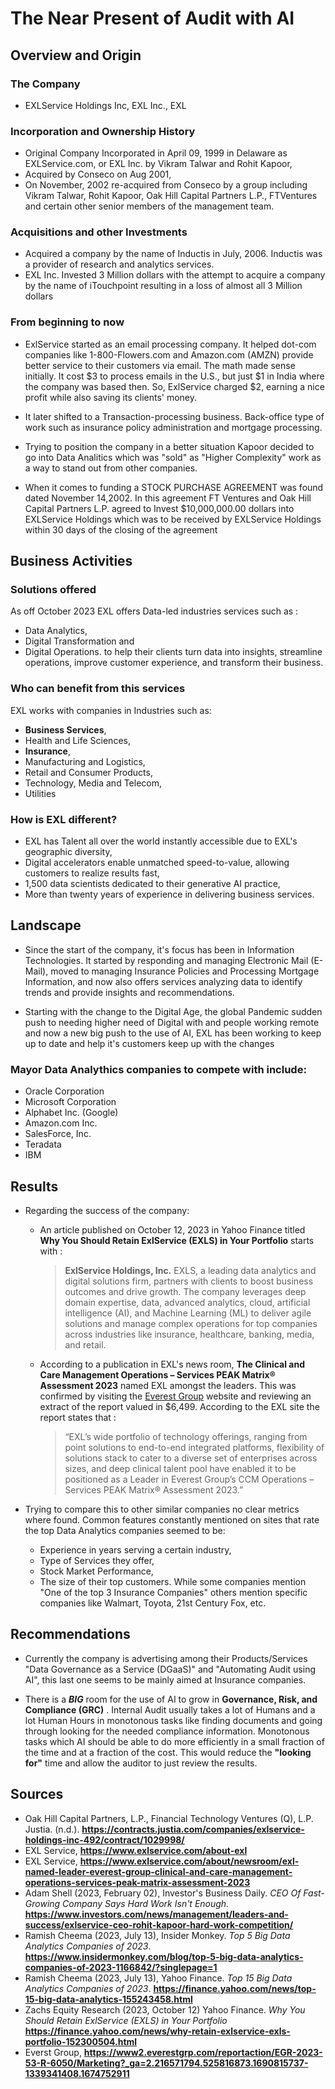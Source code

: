 # The Near Present of Audit with AI

## Overview and Origin

### The Company
* EXLService Holdings Inc, EXL Inc., EXL

### Incorporation and Ownership History
* Original Company Incorporated in April 09, 1999 in Delaware as EXLService.com, or EXL Inc. by Vikram Talwar and Rohit Kapoor,
* Acquired by Conseco on Aug 2001,
* On November, 2002 re-acquired from Conseco by a group including Vikram Talwar, Rohit Kapoor, Oak Hill Capital Partners L.P., FTVentures and certain other senior members of the management team.

### Acquisitions and other Investments

* Acquired a company by the name of Inductis in July, 2006. Inductis was a provider of research and analytics services.
* EXL Inc. Invested 3 Million dollars with the attempt to acquire a company by the name of iTouchpoint resulting in a loss of almost all 3 Million dollars

### From beginning to now

* ExlService started as an email processing company. It helped dot-com companies like 1-800-Flowers.com and Amazon.com (AMZN) provide better service to their customers via email. The math made sense initially. It cost $3 to process emails in the U.S., but just $1 in India where the company was based then. So, ExlService charged $2, earning a nice profit while also saving its clients' money.
* It later shifted to a Transaction-processing business. Back-office type of work such as insurance policy administration and mortgage processing.
* Trying to position the company in a better situation Kapoor decided to go into Data Analitics which was "sold" as "Higher Complexity" work as a way to stand out from other companies.

* When it comes to funding a STOCK PURCHASE AGREEMENT was found dated November 14,2002. In this agreement FT Ventures and Oak Hill Capital Partners L.P. agreed to Invest $10,000,000.00 dollars into EXLService Holdings which was to be received by EXLService Holdings within 30 days of the closing of the agreement

## Business Activities

### Solutions offered
As off October 2023 EXL offers Data-led industries services such as :
*   Data Analytics,
*   Digital Transformation and
*   Digital Operations.
to help their clients turn data into insights, streamline operations, improve customer experience, and transform their business.

### Who can benefit from this services
EXL works with companies in Industries such as:
* **Business Services**,
* Health and Life Sciences,
* **Insurance**,
* Manufacturing and Logistics,
* Retail and Consumer Products,
* Technology, Media and Telecom,
* Utilities

### How is EXL different?
* EXL has Talent all over the world instantly accessible due to EXL's geographic diversity,
* Digital accelerators enable unmatched speed-to-value, allowing customers to realize results fast,
* 1,500 data scientists dedicated to their generative AI practice,
* More than twenty years of experience in delivering business services.

## Landscape

* Since the start of the company, it's focus has been in Information Technologies. It started by responding and managing Electronic Mail (E-Mail), moved to managing Insurance Policies and Processing Mortgage Information, and now also offers services analyzing data to identify trends and provide insights and recommendations.
  
* Starting with the change to the Digital Age, the global Pandemic sudden push to needing higher need of Digital with  and people working remote and now a new big push to the use of AI, EXL has been working to keep up to date and help it's customers keep up with the changes
  
### Mayor Data Analythics companies to compete with include:
*   Oracle Corporation
*   Microsoft Corporation
*   Alphabet Inc. (Google)
*   Amazon.com Inc.
*   SalesForce, Inc.
*   Teradata
*   IBM

## Results

* Regarding the success of the company:
  * An article published on October 12, 2023 in Yahoo Finance titled  **Why You Should Retain ExlService (EXLS) in Your Portfolio** starts with :
    
    > **ExlService Holdings, Inc.** EXLS, a leading data analytics and digital solutions firm, partners with clients to boost business outcomes and drive growth. The company leverages deep domain expertise, data, advanced analytics, cloud, artificial intelligence (AI), and Machine Learning (ML) to deliver agile solutions and manage complex operations for top companies across industries like insurance, healthcare, banking, media, and retail.
    
  * According to a publication in EXL's news room, **The Clinical and Care Management Operations – Services PEAK Matrix® Assessment 2023** named EXL amongst the leaders. This was confirmed by visiting the [Everest Group](https://www2.everestgrp.com/reportaction/EGR-2023-53-R-6050/Marketing?_ga=2.216571794.525816873.1690815737-1339341408.1674752911) website and reviewing an extract of the report valued in $6,499. According to the EXL site the report states that :
    
      > “EXL’s wide portfolio of technology offerings, ranging from point solutions to end-to-end integrated platforms, flexibility of solutions stack to cater to a diverse set of enterprises across sizes, and deep clinical talent pool have enabled it to be positioned as a Leader in Everest Group’s CCM Operations – Services PEAK Matrix® Assessment 2023.”
      
* Trying to compare this to other similar companies no clear metrics where found. Common features constantly mentioned on sites that rate the top Data Analytics companies seemed to be:
  *   Experience in years serving a certain industry,
  *   Type of Services they offer,
  *   Stock Market Performance,
  *   The size of their top customers. While some companies mention "One of the top 3 Insurance Companies" others mention specific companies like Walmart, Toyota, 21st Century Fox, etc.

## Recommendations

* Currently the company is advertising among their Products/Services "Data Governance as a Service (DGaaS)" and "Automating Audit using AI", this last one seems to be mainly aimed at Insurance companies. 

* There is a ***BIG*** room for the use of AI to grow in **Governance, Risk, and Compliance (GRC)** . Internal Audit usually takes a lot of Humans and a lot Human Hours in monotonous tasks like finding documents and going through looking for the needed compliance information. Monotonous tasks which AI should be able to do more efficiently in a small fraction of the time and at a fraction of the cost. This would reduce the **"looking for"** time and allow the auditor to just review the results.
  
## Sources

  * Oak Hill Capital Partners, L.P., Financial Technology Ventures (Q), L.P. Justia. (n.d.). **https://contracts.justia.com/companies/exlservice-holdings-inc-492/contract/1029998/**
  * EXL Service, **https://www.exlservice.com/about-exl**
  * EXL Service, **https://www.exlservice.com/about/newsroom/exl-named-leader-everest-group-clinical-and-care-management-operations-services-peak-matrix-assessment-2023**
  * Adam Shell (2023, February 02), Investor's Business Daily. *CEO Of Fast-Growing Company Says Hard Work Isn't Enough.*  **https://www.investors.com/news/management/leaders-and-success/exlservice-ceo-rohit-kapoor-hard-work-competition/**
  * Ramish Cheema (2023, July 13), Insider Monkey. *Top 5 Big Data Analytics Companies of 2023*. **https://www.insidermonkey.com/blog/top-5-big-data-analytics-companies-of-2023-1166842/?singlepage=1**
  * Ramish Cheema (2023, July 13), Yahoo Finance. *Top 15 Big Data Analytics Companies of 2023*. **https://finance.yahoo.com/news/top-15-big-data-analytics-155243458.html**
  * Zachs Equity Research (2023, October 12) Yahoo Finance. *Why You Should Retain ExlService (EXLS) in Your Portfolio* **https://finance.yahoo.com/news/why-retain-exlservice-exls-portfolio-152300504.html**
  * Everst Group, **https://www2.everestgrp.com/reportaction/EGR-2023-53-R-6050/Marketing?_ga=2.216571794.525816873.1690815737-1339341408.1674752911**
